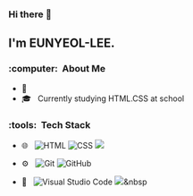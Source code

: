 ### Hi there :wave:

<h2>I'm EUNYEOL-LEE.</h2>

<h3> :computer: &nbsp;About Me </h3>

- :thinking: &nbsp; 
- :mortar_board: &nbsp; Currently studying HTML.CSS at school


<h3> :tools: &nbsp;Tech Stack</h3>

- :globe_with_meridians: &nbsp;
  ![HTML](https://img.shields.io/badge/-HTML-333333?style=flat&logo=HTML5)
  ![CSS](https://img.shields.io/badge/-CSS-333333?style=flat&logo=CSS3&logoColor=1572B6)
  <img src="https://img.shields.io/badge/Python-3766AB?style=flat-square&logo=Python&logoColor=white"/></a>

- :gear: &nbsp;
  ![Git](https://img.shields.io/badge/-Git-333333?style=flat&logo=git)
  ![GitHub](https://img.shields.io/badge/-GitHub-333333?style=flat&logo=github)
- :wrench: &nbsp;
  ![Visual Studio Code](https://img.shields.io/badge/-Visual%20Studio%20Code-333333?style=flat&logo=visual-studio-code&logoColor=007ACC)
  <img src="https://img.shields.io/badge/쓰고자하는_텍스트-컬러코드?style=flat-square&logo=simpleicons에서_아이콘이름&logoColor=white"/></a>&nbsp 
